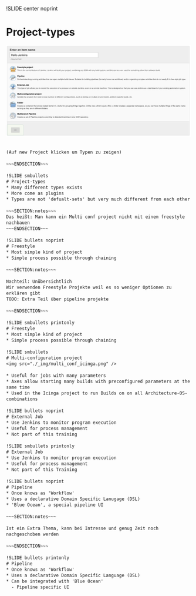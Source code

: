 !SLIDE center noprint
# Project-types

<img src="./_img/project_typesv2.png" />

~~~SECTION:notes~~~

(Auf new Project klicken um Typen zu zeigen)

~~~ENDSECTION~~~

!SLIDE smbullets
# Project-types
* Many different types exists
* More come as plugins
* Types are not 'defualt-sets' but very much different from each other

~~~SECTION:notes~~~
Das heißt: Man kann ein Multi conf project nicht mit einem freestyle nachbauen
~~~ENDSECTION~~~

!SLIDE bullets noprint
# Freestyle
* Most simple kind of project
* Simple process possible through chaining

~~~SECTION:notes~~~

Nachteil: Unübersichtlich
Wir verwenden Freestyle Projekte weil es so weniger Optionen zu erklären gibt
TODO: Extra Teil über pipeline projekte

~~~ENDSECTION~~~

!SLIDE smbullets printonly
# Freestyle
* Most simple kind of project
* Simple process possible through chaining

!SLIDE smbullets
# Multi-configuration project
<img src="./_img/multi_conf_icinga.png" />

* Useful for jobs with many parameters
* Axes allow starting many builds with preconfigured parameters at the same time
* Used in the Icinga project to run Builds on on all Architecture-OS-combinations

!SLIDE bullets noprint
# External Job
* Use Jenkins to monitor program execution
* Useful for process management
* Not part of this training

!SLIDE smbullets printonly
# External Job
* Use Jenkins to monitor program execution
* Useful for process management
* Not part of this Training

!SLIDE bullets noprint
# Pipeline
* Once knows as 'Workflow'
* Uses a declarative Domain Specific Lanugage (DSL)
* 'Blue Ocean', a special pipeline UI

~~~SECTION:notes~~~

Ist ein Extra Thema, kann bei Intresse und genug Zeit noch nachgeschoben werden

~~~ENDSECTION~~~

!SLIDE bullets printonly
# Pipeline
* Once knows as 'Workflow'
* Uses a declarative Domain Specific Language (DSL)
* Can be integrated with 'Blue Ocean'
  - Pipeline specific UI
